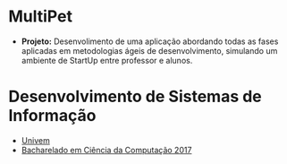 # MultiPet
- **Projeto:** Desenvolimento de uma aplicação abordando todas as fases aplicadas em metodologias ágeis de desenvolvimento, simulando um ambiente de StartUp entre professor e alunos.
# Desenvolvimento de Sistemas de Informação
- [Univem](www.univem.edu.br)
- [Bacharelado em Ciência da Computação 2017](www.univem.edu.br/bcc)
